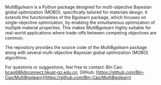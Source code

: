 MultiBgolearn is a Python package designed for multi-objective Bayesian global optimization (MOBO), specifically tailored for materials design. It extends the functionalities of the Bgolearn package, which focuses on single-objective optimization, by enabling the simultaneous optimization of multiple material properties. This makes MultiBgolearn highly suitable for real-world applications where trade-offs between competing objectives are common.

The repository provides the source code of the MultiBgolearn package along with several multi-objective Bayesian global optimization (MOBO) algorithms.

For questions or suggestions, feel free to contact: Bin Cao: [bcao686@connect.hkust-gz.edu.cn](mailto:bcao686@connect.hkust-gz.edu.cn), GitHub: [https://github.com/Bin-Cao/MultiBgolearn](https://github.com/Bin-Cao/MultiBgolearn)